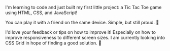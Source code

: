I'm learning to code and just built my first little project: a Tic Tac Toe game using HTML, CSS, and JavaScript!

You can play it with a friend on the same device. Simple, but still proud. 💪

I'd love your feedback or tips on how to improve it! Especially on how to improve responsiveness to different screen sizes. I am currently looking into CSS Grid in hope of finding a good solution. 🙌
